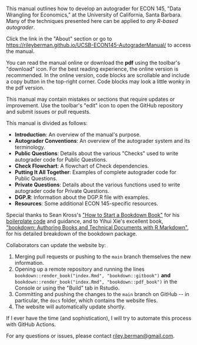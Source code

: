 This manual outlines how to develop an autograder for ECON 145, "Data Wrangling for Economics," at the University of California, Santa Barbara. Many of the techniques presented here can be applied to *any R-based autograder*.

Click the link in the "About" section or go to https://rileyberman.github.io/UCSB-ECON145-AutograderManual/ to access the manual. 

You can read the manual online or download the **pdf** using the toolbar's "download" icon. For the best reading experience, the online version is recommended. In the online version, code blocks are scrollable and include a copy button in the top-right corner. Code blocks may look a little wonky in the pdf version. 

This manual may contain mistakes or sections that require updates or improvement. Use the toolbar's "edit" icon to open the GitHub repository and submit issues or pull requests. 

This manual is divided as follows: 

- **Introduction**: An overview of the manual's purpose. 
- **Autograder Conventions**: An overview of the autograder system and its terminology. 
- **Public Questions**: Details about the various "Checks" used to write autograder code for Public Questions.
- **Check Flowchart**: A flowchart of Check dependencies. 
- **Putting It All Together**: Examples of complete autograder code for Public Questions.
- **Private Questions**: Details about the various functions used to write autograder code for Private Questions. 
- **DGP.R**: Information about the DGP.R file with examples. 
- **Resources**: Some additional ECON 145-specific resources. 

Special thanks to Sean Kross's ["How to Start a Bookdown Book"](https://seankross.com/2016/11/17/How-to-Start-a-Bookdown-Book.html) for his [boilerplate code](https://github.com/seankross/bookdown-start) and guidance, and to Yihui Xie's excellent book, ["bookdown: Authoring Books and Technical Documents with R Markdown"](https://bookdown.org/yihui/bookdown/), for his detailed breakdown of the bookdown package.

Collaborators can update the website by: 

1. Merging pull requests or pushing to the `main` branch themselves the new information. 
2. Opening up a remote repository and running the lines `bookdown::render_book("index.Rmd", "bookdown::gitbook")` **and** `bookdown::render_book("index.Rmd", "bookdown::pdf_book")` in the Console or using the "Build" tab in Rstudio.
3. Committing and pushing the changes to the `main` branch on GitHub -- in particular, the `docs` folder, which contains the website files.
4. The website will automatically update shortly.

If I ever have the time (and sophistication), I will try to automate this process with GitHub Actions.

For any questions or issues, please contact [riley.berman@gmail.com](mailto:riley.berman@gmail.com).


